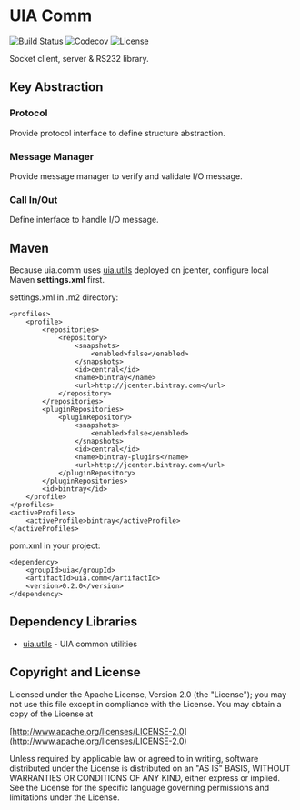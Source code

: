 UIA Comm
================

[![Build Status](https://travis-ci.org/gazer2kanlin/uia.comm4j.svg?branch=0.2.0.0)](https://travis-ci.org/gazer2kanlin/uia.comm4j)
[![Codecov](https://img.shields.io/codecov/c/github/gazer2kanlin/uia.comm4j.svg)](https://codecov.io/gh/gazer2kanlin/uia.comm4j)
[![License](https://img.shields.io/github/license/gazer2kanlin/uia.comm4j.svg)](LICENSE)

Socket client, server & RS232 library.


## Key Abstraction

### Protocol
Provide protocol interface to define structure abstraction.

### Message Manager
Provide message manager to verify and validate I/O message.

### Call In/Out
Define interface to handle I/O message.

## Maven
Because uia.comm uses [uia.utils](https://github.com/gazer2kanlin/uia.utils4j) deployed on jcenter, configure local Maven __settings.xml__ first.

settings.xml in .m2 directory:
```
<profiles>
    <profile>
        <repositories>
            <repository>
                <snapshots>
                    <enabled>false</enabled>
                </snapshots>
                <id>central</id>
                <name>bintray</name>
                <url>http://jcenter.bintray.com</url>
            </repository>
        </repositories>
        <pluginRepositories>
            <pluginRepository>
                <snapshots>
                    <enabled>false</enabled>
                </snapshots>
                <id>central</id>
                <name>bintray-plugins</name>
                <url>http://jcenter.bintray.com</url>
            </pluginRepository>
        </pluginRepositories>
        <id>bintray</id>
    </profile>
</profiles>
<activeProfiles>
    <activeProfile>bintray</activeProfile>
</activeProfiles>
```
pom.xml in your project:
```
<dependency>
    <groupId>uia</groupId>
    <artifactId>uia.comm</artifactId>
    <version>0.2.0</version>
</dependency>
```

## Dependency Libraries

* [uia.utils](https://github.com/gazer2kanlin/uia.utils4j) - UIA common utilities

## Copyright and License

Licensed under the Apache License, Version 2.0 (the "License");
you may not use this file except in compliance with the License.
You may obtain a copy of the License at

[http://www.apache.org/licenses/LICENSE-2.0](http://www.apache.org/licenses/LICENSE-2.0)

Unless required by applicable law or agreed to in writing, software
distributed under the License is distributed on an "AS IS" BASIS,
WITHOUT WARRANTIES OR CONDITIONS OF ANY KIND, either express or implied.
See the License for the specific language governing permissions and
limitations under the License.
